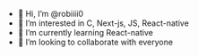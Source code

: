 - 👋 Hi, I’m @robiiii0
- 👀 I’m interested in C, Next-js, JS, React-native
- 🌱 I’m currently learning React-native
- 💞️ I’m looking to collaborate with everyone

<!---
robiiii0/robiiii0 is a ✨ special ✨ repository because its `README.md` (this file) appears on your GitHub profile.
You can click the Preview link to take a look at your changes.
--->
